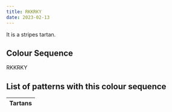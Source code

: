 ```yaml
---
title: RKKRKY
date: 2023-02-13
---
```

<no value>

It is a <no value> stripes tartan.


## Colour Sequence
RKKRKY

## List of patterns with this colour sequence

| Tartans |
|---------------|
